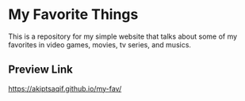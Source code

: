 # My Favorite Things

This is a repository for my simple website that talks about some of my favorites in video games, movies, tv series, and musics.

## Preview Link

https://akiptsaqif.github.io/my-fav/
